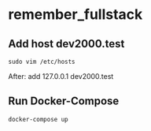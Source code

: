 # remember_fullstack

## Add host dev2000.test

```shell
sudo vim /etc/hosts
```
After: add 127.0.0.1 dev2000.test

## Run Docker-Compose

```shell
docker-compose up
```
